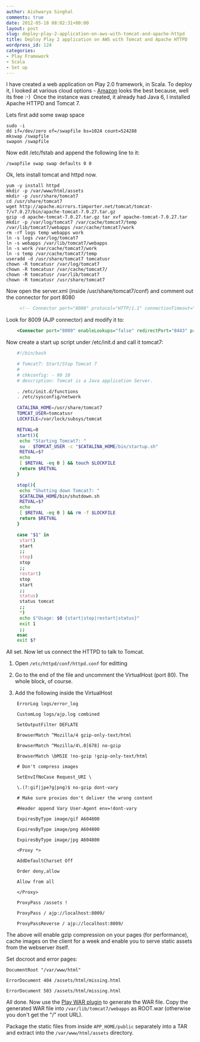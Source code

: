 ```yaml
---
author: Aishwarya Singhal
comments: true
date: 2012-05-18 08:02:31+00:00
layout: post
slug: deploy-play-2-application-on-aws-with-tomcat-and-apache-httpd
title: Deploy Play 2 application on AWS with Tomcat and Apache HTTPD
wordpress_id: 124
categories:
- Play Framework
- Scala
- Set up
---
```


I have created a web application on Play 2.0 framework, in Scala. To deploy it, I looked at various cloud options - [Amazon](http://aws.amazon.com/ec2/) looks the best because, well its free :-)  Once the instance was created, it already had Java 6, I installed Apache HTTPD and Tomcat 7.

Lets first add some swap space

	sudo -i
	dd if=/dev/zero of=/swapfile bs=1024 count=524288
	mkswap /swapfile
	swapon /swapfile

Now edit /etc/fstab and append the following line to it:

	/swapfile swap swap defaults 0 0

Ok, lets install tomcat and httpd now.

	yum -y install httpd
	mkdir -p /var/www/html/assets
	mkdir -p /usr/share/tomcat7
	cd /usr/share/tomcat7
	wget http://apache.mirrors.timporter.net/tomcat/tomcat-7/v7.0.27/bin/apache-tomcat-7.0.27.tar.gz
	gzip -d apache-tomcat-7.0.27.tar.gz tar xvf apache-tomcat-7.0.27.tar
	mkdir -p /var/log/tomcat7 /var/cache/tomcat7/temp /var/lib/tomcat7/webapps /var/cache/tomcat7/work
	rm -rf logs temp webapps work
	ln -s logs /var/log/tomcat7
	ln -s webapps /var/lib/tomcat7/webapps
	ln -s work /var/cache/tomcat7/work
	ln -s temp /var/cache/tomcat7/temp
	useradd -d /usr/share/tomcat7 tomcatusr
	chown -R tomcatusr /var/log/tomcat7
	chown -R tomcatusr /var/cache/tomcat7/
	chown -R tomcatusr /var/lib/tomcat7
	chown -R tomcatusr /usr/share/tomcat7

Now open the server.xml (inside /usr/share/tomcat7/conf) and comment out the connector for port 8080

```xml
	 <!-- Connector port="8080" protocol="HTTP/1.1" connectionTimeout="20000" redirectPort="8443" / --> 
```

Look for 8009 (AJP connector) and modify it to:

```xml
	<Connector port="8009" enableLookups="false" redirectPort="8443" protocol="AJP/1.3" URIEncoding="UTF-8" />
```

Now create a start up script under /etc/init.d and call it tomcat7:

```bash
	#!/bin/bash

	# Tomcat7: Start/Stop Tomcat 7
	#
	# chkconfig: - 90 10
	# description: Tomcat is a Java application Server.

	. /etc/init.d/functions
	. /etc/sysconfig/network

	CATALINA_HOME=/usr/share/tomcat7
	TOMCAT_USER=tomcatusr
	LOCKFILE=/var/lock/subsys/tomcat

	RETVAL=0
	start(){
	 echo "Starting Tomcat7: "
	 su - $TOMCAT_USER -c "$CATALINA_HOME/bin/startup.sh"
	 RETVAL=$?
	 echo
	 [ $RETVAL -eq 0 ] && touch $LOCKFILE
	 return $RETVAL
	}

	stop(){
	 echo "Shutting down Tomcat7: "
	 $CATALINA_HOME/bin/shutdown.sh
	 RETVAL=$?
	 echo
	 [ $RETVAL -eq 0 ] && rm -f $LOCKFILE
	 return $RETVAL
	}

	case "$1" in
	 start)
	 start
	 ;;
	 stop)
	 stop
	 ;;
	 restart)
	 stop
	 start
	 ;;
	 status)
	 status tomcat
	 ;;
	 *)
	 echo $"Usage: $0 {start|stop|restart|status}"
	 exit 1
	 ;;
	esac
	exit $?
```

All set. Now let us connect the HTTPD to talk to Tomcat.

1. Open `/etc/httpd/conf/httpd.conf` for editting

2. Go to the end of the file and uncomment the VirtualHost (port 80). The whole block, of course.

3. Add the following inside the VirtualHost

```
	ErrorLog logs/error_log

	CustomLog logs/ajp.log combined

	SetOutputFilter DEFLATE

	BrowserMatch ^Mozilla/4 gzip-only-text/html

	BrowserMatch ^Mozilla/4\.0[678] no-gzip

	BrowserMatch \bMSIE !no-gzip !gzip-only-text/html

	# Don't compress images

	SetEnvIfNoCase Request_URI \

	\.(?:gif|jpe?g|png)$ no-gzip dont-vary

	# Make sure proxies don't deliver the wrong content

	#Header append Vary User-Agent env=!dont-vary

	ExpiresByType image/gif A604800

	ExpiresByType image/png A604800

	ExpiresByType image/jpg A604800

	<Proxy *>

	AddDefaultCharset Off

	Order deny,allow

	Allow from all

	</Proxy>

	ProxyPass /assets !

	ProxyPass / ajp://localhost:8009/

	ProxyPassReverse / ajp://localhost:8009/
```

The above will enable gzip compression on your pages (for performance), cache images on the client for a week and enable you to serve static assets from the webserver itself.

Set docroot and error pages:

	DocumentRoot "/var/www/html"

	ErrorDocument 404 /assets/html/missing.html

	ErrorDocument 503 /assets/html/missing.html


All done. Now use the [Play WAR plugin](https://github.com/dlecan/play2-war-plugin) to generate the WAR file. Copy the generated WAR file into `/var/lib/tomcat7/webapps` as ROOT.war (otherwise you don't get the "/" root URL).

Package the static files from inside `APP_HOME/public` separately into a TAR and extract into the `/var/www/html/assets` directory.
